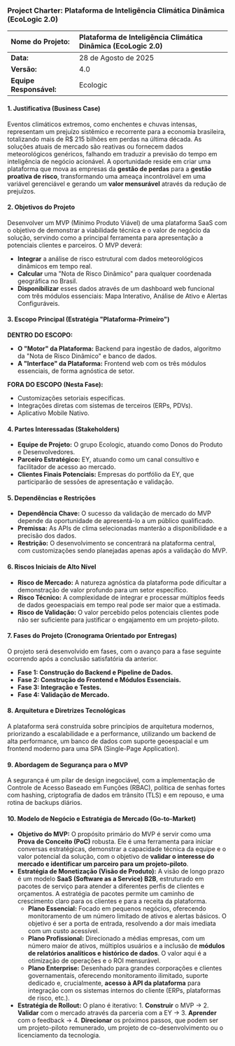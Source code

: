 ### **Project Charter: Plataforma de Inteligência Climática Dinâmica (EcoLogic 2.0)**

| Nome do Projeto: | Plataforma de Inteligência Climática Dinâmica (EcoLogic 2.0) |
| :---- | :---- |
| **Data:** | 28 de Agosto de 2025 |
| **Versão:** | 4.0 |
| **Equipe Responsável:** | Ecologic |

#### **1\. Justificativa (Business Case)**

Eventos climáticos extremos, como enchentes e chuvas intensas, representam um prejuízo sistêmico e recorrente para a economia brasileira, totalizando mais de R$ 215 bilhões em perdas na última década. As soluções atuais de mercado são reativas ou fornecem dados meteorológicos genéricos, falhando em traduzir a previsão do tempo em inteligência de negócio acionável. A oportunidade reside em criar uma plataforma que mova as empresas da **gestão de perdas** para a **gestão proativa de risco**, transformando uma ameaça incontrolável em uma variável gerenciável e gerando um **valor mensurável** através da redução de prejuízos.

#### **2\. Objetivos do Projeto**

Desenvolver um MVP (Mínimo Produto Viável) de uma plataforma SaaS com o objetivo de demonstrar a viabilidade técnica e o valor de negócio da solução, servindo como a principal ferramenta para apresentação a potenciais clientes e parceiros. O MVP deverá:

* **Integrar** a análise de risco estrutural com dados meteorológicos dinâmicos em tempo real.  
* **Calcular** uma "Nota de Risco Dinâmico" para qualquer coordenada geográfica no Brasil.  
* **Disponibilizar** esses dados através de um dashboard web funcional com três módulos essenciais: Mapa Interativo, Análise de Ativo e Alertas Configuráveis.

#### **3\. Escopo Principal (Estratégia "Plataforma-Primeiro")**

**DENTRO DO ESCOPO:**

* **O "Motor" da Plataforma:** Backend para ingestão de dados, algoritmo da "Nota de Risco Dinâmico" e banco de dados.  
* **A "Interface" da Plataforma:** Frontend web com os três módulos essenciais, de forma agnóstica de setor.

**FORA DO ESCOPO (Nesta Fase):**

* Customizações setoriais específicas.  
* Integrações diretas com sistemas de terceiros (ERPs, PDVs).  
* Aplicativo Mobile Nativo.

#### **4\. Partes Interessadas (Stakeholders)**

* **Equipe de Projeto:** O grupo Ecologic, atuando como Donos do Produto e Desenvolvedores.  
* **Parceiro Estratégico:** EY, atuando como um canal consultivo e facilitador de acesso ao mercado.  
* **Clientes Finais Potenciais:** Empresas do portfólio da EY, que participarão de sessões de apresentação e validação.

#### **5\. Dependências e Restrições**

* **Dependência Chave:** O sucesso da validação de mercado do MVP depende da oportunidade de apresentá-lo a um público qualificado.  
* **Premissa:** As APIs de clima selecionadas manterão a disponibilidade e a precisão dos dados.  
* **Restrição:** O desenvolvimento se concentrará na plataforma central, com customizações sendo planejadas apenas após a validação do MVP.

#### **6\. Riscos Iniciais de Alto Nível**

* **Risco de Mercado:** A natureza agnóstica da plataforma pode dificultar a demonstração de valor profundo para um setor específico.  
* **Risco Técnico:** A complexidade de integrar e processar múltiplos feeds de dados geoespaciais em tempo real pode ser maior que a estimada.  
* **Risco de Validação:** O valor percebido pelos potenciais clientes pode não ser suficiente para justificar o engajamento em um projeto-piloto.

#### **7\. Fases do Projeto (Cronograma Orientado por Entregas)**

O projeto será desenvolvido em fases, com o avanço para a fase seguinte ocorrendo após a conclusão satisfatória da anterior.

* **Fase 1: Construção do Backend e Pipeline de Dados.**  
* **Fase 2: Construção do Frontend e Módulos Essenciais.**  
* **Fase 3: Integração e Testes.**  
* **Fase 4: Validação de Mercado.**

#### **8\. Arquitetura e Diretrizes Tecnológicas**

A plataforma será construída sobre princípios de arquitetura modernos, priorizando a escalabilidade e a performance, utilizando um backend de alta performance, um banco de dados com suporte geoespacial e um frontend moderno para uma SPA (Single-Page Application).

#### **9\. Abordagem de Segurança para o MVP**

A segurança é um pilar de design inegociável, com a implementação de Controle de Acesso Baseado em Funções (RBAC), política de senhas fortes com hashing, criptografia de dados em trânsito (TLS) e em repouso, e uma rotina de backups diários.

#### **10\. Modelo de Negócio e Estratégia de Mercado (Go-to-Market)**

* **Objetivo do MVP:** O propósito primário do MVP é servir como uma **Prova de Conceito (PoC)** robusta. Ele é uma ferramenta para iniciar conversas estratégicas, demonstrar a capacidade técnica da equipe e o valor potencial da solução, com o objetivo de **validar o interesse do mercado e identificar um parceiro para um projeto-piloto**.  
* **Estratégia de Monetização (Visão de Produto):** A visão de longo prazo é um modelo **SaaS (Software as a Service) B2B**, estruturado em pacotes de serviço para atender a diferentes perfis de clientes e orçamentos. A estratégia de pacotes permite um caminho de crescimento claro para os clientes e para a receita da plataforma.  
  * **Plano Essencial:** Focado em pequenos negócios, oferecendo monitoramento de um número limitado de ativos e alertas básicos. O objetivo é ser a porta de entrada, resolvendo a dor mais imediata com um custo acessível.  
  * **Plano Profissional:** Direcionado a médias empresas, com um número maior de ativos, múltiplos usuários e a inclusão de **módulos de relatórios analíticos e histórico de dados**. O valor aqui é a otimização de operações e o ROI mensurável.  
  * **Plano Enterprise:** Desenhado para grandes corporações e clientes governamentais, oferecendo monitoramento ilimitado, suporte dedicado e, crucialmente, **acesso à API da plataforma** para integração com os sistemas internos do cliente (ERPs, plataformas de risco, etc.).  
* **Estratégia de Rollout:** O plano é iterativo: 1\. **Construir** o MVP \-\> 2\. **Validar** com o mercado através da parceria com a EY \-\> 3\. **Aprender** com o feedback \-\> 4\. **Direcionar** os próximos passos, que podem ser um projeto-piloto remunerado, um projeto de co-desenvolvimento ou o licenciamento da tecnologia.